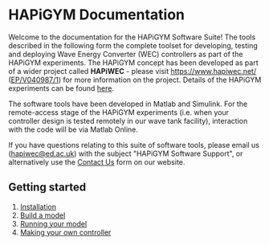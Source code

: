 # HAPiGYM Documentation

Welcome to the documentation for the HAPiGYM Software Suite! The tools described in the following form the complete toolset for developing, testing and deploying Wave Energy Converter (WEC) controllers as part of the HAPiGYM experiments. The HAPiGYM concept has been developed as part of a wider project called **HAPiWEC** - please visit https://www.hapiwec.net/ ([EP/V040987/1](https://gow.epsrc.ukri.org/NGBOViewGrant.aspx?GrantRef=EP/V040987/1)) for more information on the project. Details of the HAPiGYM experiments can be found [here](https://www.hapiwec.net/hapigym/).

The software tools have been developed in Matlab and Simulink. For the remote-access stage of the HAPiGYM experiments (i.e. when your controller design is tested remotely in our wave tank facility), interaction with the code will be via Matlab Online.

If you have questions relating to this suite of software tools, please email us (hapiwec@ed.ac.uk) with the subject "HAPiGYM Software Support", or alternatively use the [Contact Us](https://www.hapiwec.net/get-in-touch/) form on our website.


## Getting started

1. [Installation](https://github.com/HAPiWEC/HAPiGYM_docs/blob/main/Pages/1-Installation.md)
2. [Build a model](https://github.com/HAPiWEC/HAPiGYM_docs/blob/main/Pages/2-Build-a-model.md)
3. [Running your model](https://github.com/HAPiWEC/HAPiGYM_docs/blob/main/Pages/3-Running-your-model.md)
4. [Making your own controller](https://github.com/HAPiWEC/HAPiGYM_docs/blob/main/Pages/4-Making-your-own-controller.md)